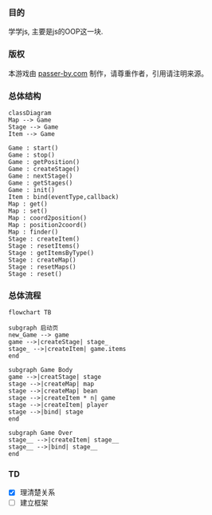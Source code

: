 ### 目的

学学js, 主要是js的OOP这一块.

### 版权

本游戏由 [passer-by.com](https://passer-by.com/) 制作，请尊重作者，引用请注明来源。

### 总体结构

```mermaid
classDiagram
Map --> Game
Stage --> Game
Item --> Game

Game : start()
Game : stop()
Game : getPosition()
Game : createStage()
Game : nextStage()
Game : getStages()
Game : init()
Item : bind(eventType,callback)
Map : get()
Map : set()
Map : coord2position()
Map : position2coord()
Map : finder()
Stage : createItem()
Stage : resetItems()
Stage : getItemsByType()
Stage : createMap()
Stage : resetMaps()
Stage : reset()
```

### 总体流程

```mermaid
flowchart TB

subgraph 启动页
new_Game --> game
game -->|createStage| stage_
stage_ -->|createItem| game.items
end

subgraph Game Body
game -->|creatStage| stage
stage -->|createMap| map
stage -->|createMap| bean
stage -->|createItem * n| game
stage -->|createItem| player
stage -->|bind| stage
end

subgraph Game Over
stage__ -->|createItem| stage__
stage__ -->|bind| stage__
end
```

### TD

- [x] 理清楚关系
- [ ] 建立框架